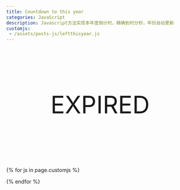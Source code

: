 ```yaml
---
title: Countdown to this year
categories: JavaScript
description: Javascript方法实现本年度倒计时，精确到时分秒，年份自动更新
customjs:
 - /assets/posts-js/leftthisyear.js
---
```


<style>
#leftThisYear {
  padding: 4rem 0;
  text-align: center;
  font-size: 4rem;
}

.left-this-year-small{
  font-size: 2rem;
}

@media only screen and (max-width: 600px) {
  #leftThisYear {
    font-size: 2rem;
  }
  
  .left-this-year-small{
    font-size: 1rem;
  }
}
</style>

<p id="leftThisYear">EXPIRED</p>

{% for js in page.customjs %}
<script src="{{ js }}"></script>
{% endfor %}